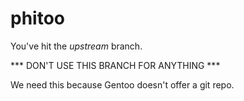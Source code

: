 phitoo
======

You've hit the *upstream* branch.

*** DON'T USE THIS BRANCH FOR ANYTHING ***

We need this because Gentoo doesn't offer a git repo.
